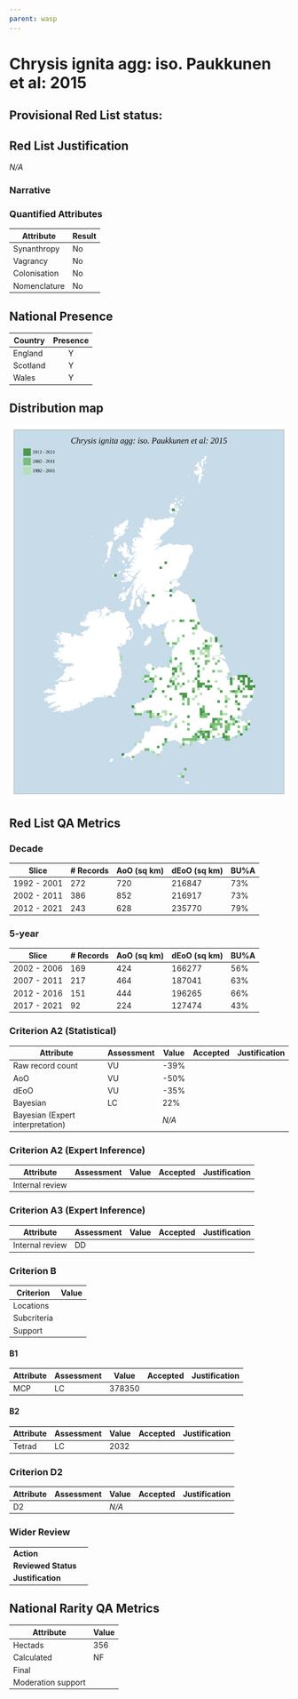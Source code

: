 ```yaml
---
parent: wasp
---
```


# Chrysis ignita agg: iso. Paukkunen et al: 2015

## Provisional Red List status: 

## Red List Justification
*N/A*
### Narrative



### Quantified Attributes
|Attribute|Result|
|---|---|
|Synanthropy|No|
|Vagrancy|No|
|Colonisation|No|
|Nomenclature|No|




## National Presence
|Country|Presence
|---|:-:|
|England|Y|
|Scotland|Y|
|Wales|Y|


## Distribution map
![](../map/193.svg)

## Red List QA Metrics
### Decade
| Slice | # Records | AoO (sq km) | dEoO (sq km) |BU%A |
|---|---|---|---|---|
|1992 - 2001|272|720|216847|73%|
|2002 - 2011|386|852|216917|73%|
|2012 - 2021|243|628|235770|79%|
### 5-year
| Slice | # Records | AoO (sq km) | dEoO (sq km) |BU%A |
|---|---|---|---|---|
|2002 - 2006|169|424|166277|56%|
|2007 - 2011|217|464|187041|63%|
|2012 - 2016|151|444|196265|66%|
|2017 - 2021|92|224|127474|43%|
### Criterion A2 (Statistical)
|Attribute|Assessment|Value|Accepted|Justification
|---|---|---|---|---|
|Raw record count|VU|-39%|||
|AoO|VU|-50%|||
|dEoO|VU|-35%|||
|Bayesian|LC|22%|||
|Bayesian (Expert interpretation)||*N/A*|||
### Criterion A2 (Expert Inference)
|Attribute|Assessment|Value|Accepted|Justification
|---|---|---|---|---|
|Internal review|||||
### Criterion A3 (Expert Inference)
|Attribute|Assessment|Value|Accepted|Justification
|---|---|---|---|---|
|Internal review|DD||||
### Criterion B
|Criterion| Value|
|---|---|
|Locations||
|Subcriteria||
|Support||
#### B1
|Attribute|Assessment|Value|Accepted|Justification
|---|---|---|---|---|
|MCP|LC|378350|||
#### B2
|Attribute|Assessment|Value|Accepted|Justification
|---|---|---|---|---|
|Tetrad|LC|2032|||
### Criterion D2
|Attribute|Assessment|Value|Accepted|Justification
|---|---|---|---|---|
|D2||*N/A*|||
### Wider Review
|  |  |
|---|---|
|**Action**||
|**Reviewed Status**||
|**Justification**||


## National Rarity QA Metrics
|Attribute|Value|
|---|---|
|Hectads|356|
|Calculated|NF|
|Final||
|Moderation support||



